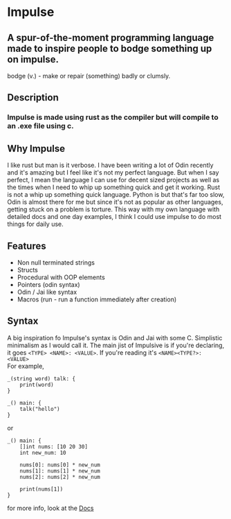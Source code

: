 # Impulse
## A spur-of-the-moment programming language made to inspire people to bodge something up on impulse.
bodge (v.) - make or repair (something) badly or clumsly.

## Description
### Impulse is made using rust as the compiler but will compile to an .exe file using c.

## Why Impulse
I like rust but man is it verbose. I have been writing a lot of Odin recently and it's amazing but I feel like it's not my perfect language.
But when I say perfect, I mean the language I can use for decent sized projects as well as the times when I need to whip up something quick and get it working.
Rust is not a whip up something quick language. Python is but that's far too slow, Odin is almost there for me but since it's not as popular as other languages, getting stuck on a problem is torture.
This way with my own language with detailed docs and one day examples, I think I could use impulse to do most things for daily use.

## Features
- Non null terminated strings
- Structs
- Procedural with OOP elements
- Pointers (odin syntax)
- Odin / Jai like syntax
- Macros (run - run a function immediately after creation)

## Syntax
A big inspiration fo Impulse's syntax is Odin and Jai with some C. Simplistic minimalism as I would call it.
The main jist of Impulsive is if you're declaring, it goes `<TYPE> <NAME>: <VALUE>`. If you're reading it's `<NAME><TYPE?>: <VALUE>`
<br>
For example,
```
_(string word) talk: {
    print(word)
}

_() main: {
    talk("hello")
}
```
or
```
_() main: {
    []int nums: [10 20 30]
    int new_num: 10

    nums[0]: nums[0] * new_num
    nums[1]: nums[1] * new_num
    nums[2]: nums[2] * new_num

    print(nums[1])
}
```
for more info, look at the <a href="./DOCS/DOCS.md">Docs</a>
